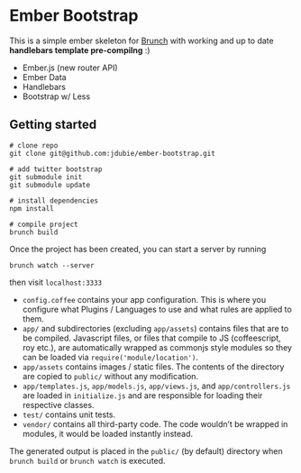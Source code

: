 # Ember Bootstrap
This is a simple ember skeleton for [Brunch](http://brunch.io/) with working and up to date **handlebars template pre-compilng** :)
- Ember.js (new router API)
- Ember Data
- Handlebars
- Bootstrap w/ Less

## Getting started

```
# clone repo
git clone git@github.com:jdubie/ember-bootstrap.git

# add twitter bootstrap
git submodule init
git submodule update

# install dependencies
npm install

# compile project
brunch build
```

Once the project has been created, you can start a server by running

    brunch watch --server

then visit `localhost:3333`


* `config.coffee` contains your app configuration. This is where you configure what Plugins / Languages to use and what rules are applied to them.
* `app/` and subdirectories (excluding `app/assets`) contains files that are to be compiled. Javascript files, or files that compile to JS (coffeescript, roy etc.), are automatically wrapped as commonjs style modules so they can be loaded via `require('module/location')`.
* `app/assets` contains images / static files. The contents of the directory are copied to `public/` without any modification.
* `app/templates.js`, `app/models.js`, `app/views.js`, and `app/controllers.js` are loaded in `initialize.js` and are responsible for loading their respective classes.
* `test/` contains unit tests.
* `vendor/` contains all third-party code. The code wouldn’t be wrapped in
modules, it would be loaded instantly instead.

The generated output is placed in the `public/` (by default) directory when `brunch build` or `brunch watch` is executed.
